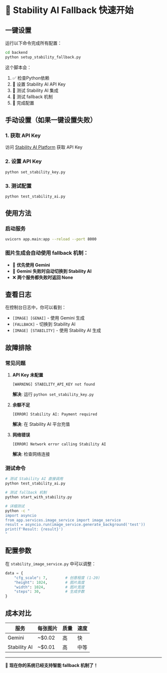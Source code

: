 # 🚀 Stability AI Fallback 快速开始

## 一键设置

运行以下命令完成所有配置：

```bash
cd backend
python setup_stability_fallback.py
```

这个脚本会：
1. ✅ 检查Python依赖
2. 🔧 设置 Stability AI API Key
3. 🧪 测试 Stability AI 集成
4. 🔄 测试 fallback 机制
5. 🎉 完成配置

## 手动设置（如果一键设置失败）

### 1. 获取 API Key
访问 [Stability AI Platform](https://platform.stability.ai/account/keys) 获取 API Key

### 2. 设置 API Key
```bash
python set_stability_key.py
```

### 3. 测试配置
```bash
python test_stability_ai.py
```

## 使用方法

### 启动服务
```bash
uvicorn app.main:app --reload --port 8000
```

### 图片生成会自动使用 fallback 机制：
- 🎯 **优先使用 Gemini**
- 🔄 **Gemini 失败时自动切换到 Stability AI**
- ❌ **两个服务都失败时返回 None**

## 查看日志

在控制台日志中，你可以看到：
- `[IMAGE] [GENAI]` - 使用 Gemini 生成
- `[FALLBACK]` - 切换到 Stability AI
- `[IMAGE] [STABILITY]` - 使用 Stability AI 生成

## 故障排除

### 常见问题

1. **API Key 未配置**
   ```
   [WARNING] STABILITY_API_KEY not found
   ```
   **解决**: 运行 `python set_stability_key.py`

2. **余额不足**
   ```
   [ERROR] Stability AI: Payment required
   ```
   **解决**: 在 Stability AI 平台充值

3. **网络错误**
   ```
   [ERROR] Network error calling Stability AI
   ```
   **解决**: 检查网络连接

### 测试命令

```bash
# 测试 Stability AI 直接调用
python test_stability_ai.py

# 测试 fallback 机制
python start_with_stability.py

# 详细测试
python -c "
import asyncio
from app.services.image_service import image_service
result = asyncio.run(image_service.generate_background('test'))
print(f'Result: {result}')
"
```

## 配置参数

在 `stability_image_service.py` 中可以调整：

```python
data = {
    "cfg_scale": 7,        # 创意程度 (1-20)
    "height": 1024,        # 图片高度
    "width": 1024,         # 图片宽度
    "steps": 30,           # 生成步数
}
```

## 成本对比

| 服务 | 每张图片 | 质量 | 速度 |
|------|---------|------|------|
| Gemini | ~$0.02 | 高 | 快 |
| Stability AI | ~$0.01 | 高 | 中等 |

---

🎉 **现在你的系统已经支持智能 fallback 机制了！** 